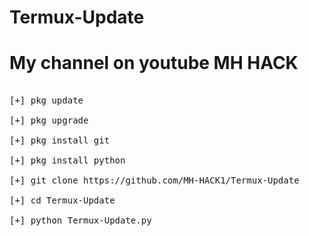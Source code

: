 # Termux-Update

# My channel on youtube MH HACK

<pre>

[+] pkg update

[+] pkg upgrade

[+] pkg install git 

[+] pkg install python

[+] git clone https://github.com/MH-HACK1/Termux-Update

[+] cd Termux-Update

[+] python Termux-Update.py

</pre>
